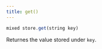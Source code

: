 ```yaml
---
title: get()
---
```


```js
mixed store.get(string key)
```

Returnes the value stored under `key`.
